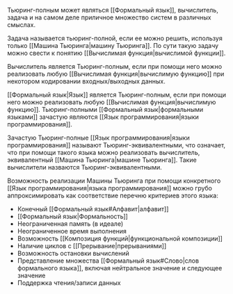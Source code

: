Тьюринг-полным может являться [[Формальный язык]], вычислитель, задача и на самом деле приличное множество систем в различных смыслах.

Задача называется тьюринг-полной, если ее можно решить, используя только [[Машина Тьюринга|машину Тьюринга]]. По сути такую задачу можно свести к понятию [[Вычислимая функция|вычислимой функции]].

Вычислитель является Тьюринг-полным, если при помощи него можно реализовать любую [[Вычислимая функция|вычислимую функцию]] при некотором кодировании входных/выходных данных.

[[Формальный язык|Язык]] является Тьюринг-полным, если при помощи него можно реализовать любую [[Вычислимая функция|вычислимую функцию]]. Тьюринг-полными [[Формальный язык|формальными языками]] зачастую являются [[Язык программирования|языки программирования]].

Зачастую Тьюринг-полные [[Язык программирования|языки программирования]] называют Тьюринг-эквивалентными, что означает, что при помощи такого языка можно реализовать вычислитель, эквивалентный [[Машина Тьюринга|машине Тьюринга]]. Такие вычислители назваются Тьюринг-эквивалентными.

Возможность реализации Машины Тьюринга при помощи конкретного [[Язык программирования|языка программирования]] можно грубо аппроксимировать как соответствие перечню критериев этого языка:

- Конечный [[Формальный язык#Алфавит|алфавит]]
- [[Формальный язык|Формальность]]
- Неограниченная память (в идеале)
- Неограниченное время выполнения
- Возможность [[Композиция функций|функциональной композиции]]
- Наличие циклов с [[Прерывание|прерываниями]]
- Возможность остановки вычислений
- Представление множества [[Формальный язык#Слово|слов формального языка]], включая нейтральное значение и следующее значение
- Поддержка чтения/записи данных